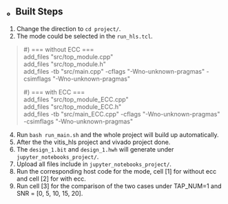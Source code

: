 ## 。Built Steps  
1. Change the direction to `cd project/`.  
2. The mode could be selected in the `run_hls.tcl`.  
>#) === without ECC ===  
>add_files "src/top_module.cpp"  
>add_files "src/top_module.h"  
>add_files -tb "src/main.cpp" -cflags "-Wno-unknown-pragmas" -csimflags "-Wno-unknown-pragmas"  
>
>#) === with ECC ===  
>add_files "src/top_module_ECC.cpp"  
>add_files "src/top_module_ECC.h"  
>add_files -tb "src/main_ECC.cpp" -cflags "-Wno-unknown-pragmas" -csimflags "-Wno-unknown-pragmas"   
4. Run `bash run_main.sh` and the whole project will build up automatically.  
5. After the the vitis_hls project and vivado project done.  
6. The `design_1.bit` and `design_1.hwh` will generate under `jupyter_notebooks_project/`.  
7. Upload all files include in `jupyter_notebooks_project/`.  
8. Run the corresponding host code for the mode, cell [1] for without ecc and cell [2] for with ecc.   
9. Run cell [3] for the comparison of the two cases under TAP_NUM=1 and SNR = [0, 5, 10, 15, 20]. 
